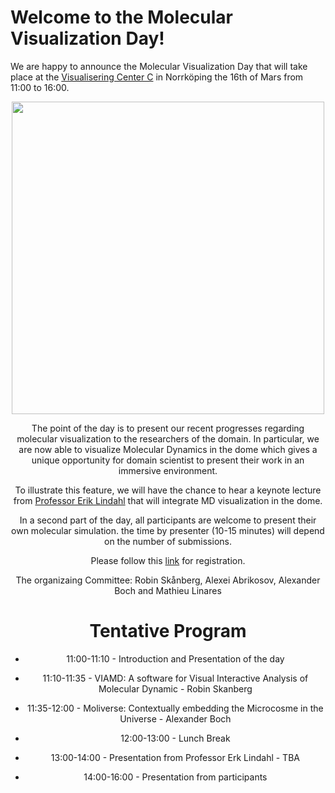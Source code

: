 # Welcome to the Molecular Visualization Day!

We are happy to announce the Molecular Visualization Day that will take place at the [Visualisering Center C](https://visualiseringscenter.se/en) in Norrköping the 16th of Mars from 11:00 to 16:00.

<center><img src="https://user-images.githubusercontent.com/38646069/213687592-a275fa4f-9107-4685-a663-fe602ddf6d9b.jpg"  width="500"><center>

The point of the day is to present our recent progresses regarding molecular visualization to the researchers of the domain. In particular, we are now able to visualize Molecular Dynamics in the dome which gives a unique opportunity for domain scientist to present their work in an immersive environment. 
  
To illustrate this feature, we will have the chance to hear a keynote lecture from [Professor Erik Lindahl](https://www.scilifelab.se/researchers/erik-lindahl/) that will integrate MD visualization in the dome.
  
In a second part of the day, all participants are welcome to present their own molecular simulation. the time by presenter (10-15 minutes) will depend on the number of submissions.
  
Please follow this [link](https://forms.gle/2KqNizfB1LGNxtx97) for registration.
  
The organizaing Committee: Robin Skånberg, Alexei Abrikosov, Alexander Boch and Mathieu Linares 
  
# Tentative Program
  * 11:00-11:10 - Introduction and Presentation of the day
  * 11:10-11:35 - VIAMD: A software for Visual Interactive Analysis of Molecular Dynamic - Robin Skanberg
  * 11:35-12:00 - Moliverse: Contextually embedding the Microcosme in the Universe - Alexander Boch
  
  * 12:00-13:00 - Lunch Break
  
  * 13:00-14:00 - Presentation from Professor Erk Lindahl - TBA
  * 14:00-16:00 - Presentation from participants

